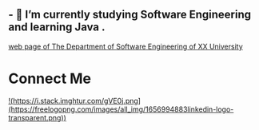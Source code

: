 
## - 🌱 I’m currently studying Software Engineering and learning Java  .
[web page of The Department of Software Engineering of XX University](https://https://bau.edu.tr/icerik/3885-yazilim-muhendisligi )

# Connect Me
[!(https://i.stack.imghtur.com/gVE0j.png](https://freelogopng.com/images/all_img/1656994883linkedin-logo-transparent.png)) ]([https://www.linkedin.com/](https://tr.linkedin.com/in/arhan-ersan-4268a4272))

<!--
**mrersan/mrersan** is a ✨ _special_ ✨ repository because its `README.md` (this file) appears on your GitHub profile.

Here are some ideas to get you started:



